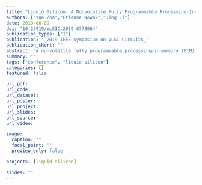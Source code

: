 ```yaml
---
title: "Liquid Silicon: A Nonvolatile Fully Programmable Processing-In-Memory Processor with Monolithically Integrated ReRAM for Big Data/Machine Learning Applications"
authors: ["Yue Zha","Etienne Nowak","Jing Li"]
date: 2019-06-09
doi: "10.23919/VLSIC.2019.8778064"
publication_types: ["1"]
publication: "_2019 IEEE Symposium on VLSI Circuits_"
publication_short: ""
abstract: "A nonvolatile fully programmable processing-in-memory (PIM) processor named Liquid Silicon (L-Si) is demonstrated, which combines the superior programmability of general-purpose computing devices (e.g. FPGA) and the high power efficiency of domain-specific accelerators. Besides the general computing applications, L-Si is particularly well suited for AI/machine learning and big data applications, which not only pose high computational/memory demand but also evolves rapidly. L-Si is fabricated by monolithically integrating HfO 2 resistive RAM on top of commercial 130nm Si CMOS. Our measurement confirmed the fabricated chip operates reliably at low voltage of 650 mV. It achieves 60.9 TOPS/W in performing neural network inferences and 480 GOPS/W in performing content-based similarity search (a key big data application) at nominal voltage supply of 1.2V, showing >3× and ~100× power efficiency improvement over the state-of-the-art domain-specific CMOS-/RRAM-based accelerators. In addition, it outperforms the latest nonvolatile FPGA in energy efficiency by ~3× in general compute-intensive applications."
summary: ""
tags: ["conference", "liquid silicon"]
categories: []
featured: false

url_pdf:
url_code:
url_dataset:
url_poster:
url_project:
url_slides:
url_source:
url_video:

image:
  caption: ""
  focal_point: ""
  preview_only: false

projects: [liquid-silicon]

slides: ""
---
```



